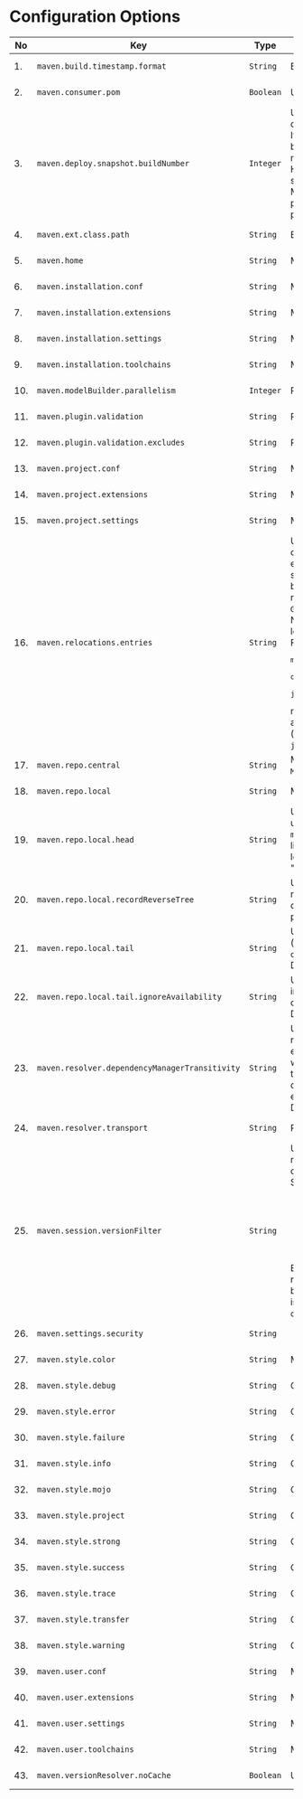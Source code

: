 
# Configuration Options
<!--
Licensed to the Apache Software Foundation (ASF) under one
or more contributor license agreements.  See the NOTICE file
distributed with this work for additional information
regarding copyright ownership.  The ASF licenses this file
to you under the Apache License, Version 2.0 (the
"License"); you may not use this file except in compliance
with the License.  You may obtain a copy of the License at

    http://www.apache.org/licenses/LICENSE-2.0

Unless required by applicable law or agreed to in writing,
software distributed under the License is distributed on an
"AS IS" BASIS, WITHOUT WARRANTIES OR CONDITIONS OF ANY
KIND, either express or implied.  See the License for the
specific language governing permissions and limitations
under the License.
-->





| No | Key | Type | Description | Default Value | Since | Source |
| --- | --- | --- | --- | --- | --- | --- |
| 1. | `maven.build.timestamp.format` | `String` | Build timestamp format. |  `yyyy-MM-dd'T'HH:mm:ssXXX`  | 3.0.0 | Model properties |
| 2. | `maven.consumer.pom` | `Boolean` | User property for enabling/disabling the consumer POM feature. |  `true`  | 4.0.0 | User properties |
| 3. | `maven.deploy.snapshot.buildNumber` | `Integer` | User property for overriding calculated "build number" for snapshot deploys. Caution: this property should be RARELY used (if used at all). It may help in special cases like "aligning" a reactor build subprojects build numbers to perform a "snapshot lock down". Value given here must be <code>maxRemoteBuildNumber + 1</code> or greater, otherwise build will fail. How the number to be obtained is left to user (ie by inspecting snapshot repository metadata or alike). Note: this feature is present in Maven 3.9.7 but with different key: <code>maven.buildNumber</code>. In Maven 4 as part of cleanup effort this key was renamed to properly reflect its purpose. |  -  | 4.0.0 | User properties |
| 4. | `maven.ext.class.path` | `String` | Extensions class path. |  -  |  | User properties |
| 5. | `maven.home` | `String` | Maven home. |  -  | 3.0.0 | User properties |
| 6. | `maven.installation.conf` | `String` | Maven installation configuration directory. |  `${maven.home}/conf`  | 4.0.0 | User properties |
| 7. | `maven.installation.extensions` | `String` | Maven installation extensions. |  `${maven.installation.conf}/extensions.xml`  | 4.0.0 | User properties |
| 8. | `maven.installation.settings` | `String` | Maven installation settings. |  `${maven.installation.conf}/settings.xml`  | 4.0.0 | User properties |
| 9. | `maven.installation.toolchains` | `String` | Maven installation toolchains. |  `${maven.installation.conf}/toolchains.xml`  | 4.0.0 | User properties |
| 10. | `maven.modelBuilder.parallelism` | `Integer` | ProjectBuilder parallelism. |  `cores/2 + 1`  | 4.0.0 | User properties |
| 11. | `maven.plugin.validation` | `String` | Plugin validation level. |  `inline`  | 3.9.2 | User properties |
| 12. | `maven.plugin.validation.excludes` | `String` | Plugin validation exclusions. |  -  | 3.9.6 | User properties |
| 13. | `maven.project.conf` | `String` | Maven project configuration directory. |  `${session.rootDirectory}/.mvn`  | 4.0.0 | User properties |
| 14. | `maven.project.extensions` | `String` | Maven project extensions. |  `${maven.project.conf}/extensions.xml`  | 4.0.0 | User properties |
| 15. | `maven.project.settings` | `String` | Maven project settings. |  `${maven.project.conf}/settings.xml`  | 4.0.0 | User properties |
| 16. | `maven.relocations.entries` | `String` | User controlled relocations. This property is a comma separated list of entries with the syntax <code>GAV&gt;GAV</code>. The first <code>GAV</code> can contain <code>\*</code> for any elem (so <code>\*:\*:\*</code> would mean ALL, something you don't want). The second <code>GAV</code> is either fully specified, or also can contain <code>\*</code>, then it behaves as "ordinary relocation": the coordinate is preserved from relocated artifact. Finally, if right hand <code>GAV</code> is absent (line looks like <code>GAV&gt;</code>), the left hand matching <code>GAV</code> is banned fully (from resolving). <br/> Note: the <code>&gt;</code> means project level, while <code>&gt;&gt;</code> means global (whole session level, so even plugins will get relocated artifacts) relocation. <br/> For example, <pre>maven.relocations.entries = org.foo:\*:\*>, \\<br/>    org.here:\*:\*>org.there:\*:\*, \\<br/>    javax.inject:javax.inject:1>>jakarta.inject:jakarta.inject:1.0.5</pre> means: 3 entries, ban <code>org.foo group</code> (exactly, so <code>org.foo.bar</code> is allowed), relocate <code>org.here</code> to <code>org.there</code> and finally globally relocate (see <code>&gt;&gt;</code> above) <code>javax.inject:javax.inject:1</code> to <code>jakarta.inject:jakarta.inject:1.0.5</code>. |  -  | 4.0.0 | User properties |
| 17. | `maven.repo.central` | `String` | Maven central repository URL. The property will have the value of the <code>MAVEN_REPO_CENTRAL</code> environment variable if it is defined. |  `https://repo.maven.apache.org/maven2`  | 4.0.0 | User properties |
| 18. | `maven.repo.local` | `String` | Maven local repository. |  `${maven.user.conf}/repository`  | 3.0.0 | User properties |
| 19. | `maven.repo.local.head` | `String` | User property for chained LRM: the new "head" local repository to use, and "push" the existing into tail. Similar to <code>maven.repo.local.tail</code>, this property may contain comma separated list of paths to be used as local repositories (combine with chained local repository), but while latter is "appending" this one is "prepending". |  -  | 4.0.0 | User properties |
| 20. | `maven.repo.local.recordReverseTree` | `String` | User property for reverse dependency tree. If enabled, Maven will record ".tracking" directory into local repository with "reverse dependency tree", essentially explaining WHY given artifact is present in local repository. Default: <code>false</code>, will not record anything. |  `false`  | 3.9.0 | User properties |
| 21. | `maven.repo.local.tail` | `String` | User property for chained LRM: list of "tail" local repository paths (separated by comma), to be used with <code>org.eclipse.aether.util.repository.ChainedLocalRepositoryManager</code>. Default value: <code>null</code>, no chained LRM is used. |  -  | 3.9.0 | User properties |
| 22. | `maven.repo.local.tail.ignoreAvailability` | `String` | User property for chained LRM: whether to ignore "availability check" in tail or not. Usually you do want to ignore it. This property is mapped onto corresponding Resolver 2.x property, is like a synonym for it. Default value: <code>true</code>. |  -  | 3.9.0 | User properties |
| 23. | `maven.resolver.dependencyManagerTransitivity` | `String` | User property for selecting dependency manager behaviour regarding transitive dependencies and dependency management entries in their POMs. Maven 3 targeted full backward compatibility with Maven2, hence it ignored dependency management entries in transitive dependency POMs. Maven 4 enables "transitivity" by default, hence unlike Maven2, obeys dependency management entries deep in dependency graph as well. <br/> Default: <code>"true"</code>. |  `true`  | 4.0.0 | User properties |
| 24. | `maven.resolver.transport` | `String` | Resolver transport to use. Can be <code>default</code>, <code>wagon</code>, <code>apache</code>, <code>jdk</code> or <code>auto</code>. |  `default`  | 4.0.0 | User properties |
| 25. | `maven.session.versionFilter` | `String` | User property for version filter expression used in session, applied to resolving ranges: a semicolon separated list of filters to apply. By default, no version filter is applied (like in Maven 3). <br/> Supported filters: <ul> <li>"h" or "h(num)" - highest version or top list of highest ones filter</li> <li>"l" or "l(num)" - lowest version or bottom list of lowest ones filter</li> <li>"s" - contextual snapshot filter</li> <li>"e(G:A:V)" - predicate filter (leaves out G:A:V from range, if hit, V can be range)</li> </ul> Example filter expression: <code>"h(5);s;e(org.foo:bar:1)</code> will cause: ranges are filtered for "top 5" (instead full range), snapshots are banned if root project is not a snapshot, and if range for <code>org.foo:bar</code> is being processed, version 1 is omitted. Value in this property builds <code>org.eclipse.aether.collection.VersionFilter</code> instance. |  -  | 4.0.0 | User properties |
| 26. | `maven.settings.security` | `String` |  |  `${maven.user.conf}/settings-security4.xml`  |  | User properties |
| 27. | `maven.style.color` | `String` | Maven output color mode. Allowed values are <code>auto</code>, <code>always</code>, <code>never</code>. |  `auto`  | 4.0.0 | User properties |
| 28. | `maven.style.debug` | `String` | Color style for debug messages. |  `bold,f:cyan`  | 4.0.0 | User properties |
| 29. | `maven.style.error` | `String` | Color style for error messages. |  `bold,f:red`  | 4.0.0 | User properties |
| 30. | `maven.style.failure` | `String` | Color style for failure messages. |  `bold,f:red`  | 4.0.0 | User properties |
| 31. | `maven.style.info` | `String` | Color style for info messages. |  `bold,f:blue`  | 4.0.0 | User properties |
| 32. | `maven.style.mojo` | `String` | Color style for mojo messages. |  `f:green`  | 4.0.0 | User properties |
| 33. | `maven.style.project` | `String` | Color style for project messages. |  `f:cyan`  | 4.0.0 | User properties |
| 34. | `maven.style.strong` | `String` | Color style for strong messages. |  `bold`  | 4.0.0 | User properties |
| 35. | `maven.style.success` | `String` | Color style for success messages. |  `bold,f:green`  | 4.0.0 | User properties |
| 36. | `maven.style.trace` | `String` | Color style for trace messages. |  `bold,f:magenta`  | 4.0.0 | User properties |
| 37. | `maven.style.transfer` | `String` | Color style for transfer messages. |  `f:bright-black`  | 4.0.0 | User properties |
| 38. | `maven.style.warning` | `String` | Color style for warning messages. |  `bold,f:yellow`  | 4.0.0 | User properties |
| 39. | `maven.user.conf` | `String` | Maven user configuration directory. |  `${user.home}/.m2`  | 4.0.0 | User properties |
| 40. | `maven.user.extensions` | `String` | Maven user extensions. |  `${maven.user.conf}/extensions.xml`  | 4.0.0 | User properties |
| 41. | `maven.user.settings` | `String` | Maven user settings. |  `${maven.user.conf}/settings.xml`  | 4.0.0 | User properties |
| 42. | `maven.user.toolchains` | `String` | Maven user toolchains. |  `${maven.user.conf}/toolchains.xml`  | 4.0.0 | User properties |
| 43. | `maven.versionResolver.noCache` | `Boolean` | User property for disabling version resolver cache. |  `false`  | 3.0.0 | User properties |

